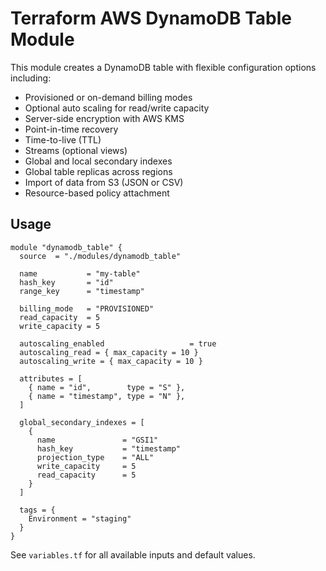 # Terraform AWS DynamoDB Table Module

This module creates a DynamoDB table with flexible configuration options including:

- Provisioned or on-demand billing modes
- Optional auto scaling for read/write capacity
- Server-side encryption with AWS KMS
- Point-in-time recovery
- Time-to-live (TTL)
- Streams (optional views)
- Global and local secondary indexes
- Global table replicas across regions
- Import of data from S3 (JSON or CSV)
- Resource-based policy attachment

## Usage
```hcl
module "dynamodb_table" {
  source  = "./modules/dynamodb_table"

  name           = "my-table"
  hash_key       = "id"
  range_key      = "timestamp"

  billing_mode   = "PROVISIONED"
  read_capacity  = 5
  write_capacity = 5

  autoscaling_enabled                   = true
  autoscaling_read = { max_capacity = 10 }
  autoscaling_write = { max_capacity = 10 }

  attributes = [
    { name = "id",        type = "S" },
    { name = "timestamp", type = "N" },
  ]

  global_secondary_indexes = [
    {
      name               = "GSI1"
      hash_key           = "timestamp"
      projection_type    = "ALL"
      write_capacity     = 5
      read_capacity      = 5
    }
  ]

  tags = {
    Environment = "staging"
  }
}
```

See `variables.tf` for all available inputs and default values.
<!-- END_TF_DOCS -->
